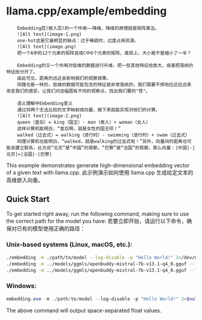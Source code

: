 # llama.cpp/example/embedding

        Embedding层(嵌入层)的一个作用——降维，降维的原理就是矩阵乘法。
        ![Alt text](image-1.png)
        one-hot这是它最明显的缺点：过于稀疏时，过度占用资源。
        ![Alt text](image.png)
        把一个A中的12个元素的矩阵变成C中6个元素的矩阵，直观上，大小是不是缩小了一半？

        Embedding的又一个作用对低维的数据进行升维，把一些其他特征给放大，或者把笼统的特征给分开了。
        由此可见，距离的远近会影响我们的观察效果。
        同理也是一样的，低维的数据可能包含的特征是非常笼统的，我们需要不停地拉近拉远来改变我们的感受，让我们对这幅图有不同的观察点，找出我们要的"茬"。

        语义理解中Embedding意义
        通过将两个无法比较的文字映射成向量，接下来就能实现对他们的计算。
        ![Alt text](image-2.png)
        queen（皇后）= king（国王）- man（男人）+ woman（女人）
        这样计算机能明白，“皇后啊，就是女性的国王呗！”
        walked（过去式）= walking（进行时）- swimming（进行时）+ swam（过去式）
        同理计算机也能明白，“walked，就是walking的过去式啦！”另外，向量间的距离也可能会建立联系，比方说“北京”是“中国”的首都，“巴黎”是“法国”的首都，那么向量：|中国|-|北京|=|法国|-|巴黎|


This example demonstrates generate high-dimensional embedding vector of a given text with llama.cpp.
此示例演示如何使用 llama.cpp 生成给定文本的高维嵌入向量。

## Quick Start

To get started right away, run the following command, making sure to use the correct path for the model you have:
若要立即开始，请运行以下命令，确保对已有的模型使用正确的路径：

### Unix-based systems (Linux, macOS, etc.):

```bash
./embedding -m ./path/to/model --log-disable -p "Hello World!" 2>/dev/null
./embedding -m ../models/ggmls/openbuddy-mistral-7b-v13.1-q4_0.gguf --log-disable -p "Hello World!" 2>/dev/null
./embedding -m ../models/ggmls/openbuddy-mistral-7b-v13.1-q4_0.gguf --log-disable -p "清晨早雨浥轻尘" 2>/dev/null
```

### Windows:

```powershell
embedding.exe -m ./path/to/model --log-disable -p "Hello World!" 2>$null
```

The above command will output space-separated float values.

